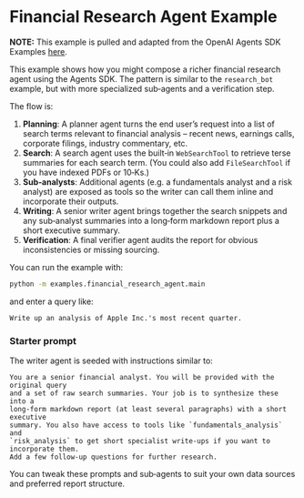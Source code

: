 # Financial Research Agent Example

**NOTE:** This example is pulled and adapted from the OpenAI Agents SDK Examples [here](https://github.com/openai/openai-agents-python/tree/main/examples/financial_research_agent).

This example shows how you might compose a richer financial research agent using the Agents SDK. The pattern is similar to the `research_bot` example, but with more specialized sub‑agents and a verification step.

The flow is:

1. **Planning**: A planner agent turns the end user’s request into a list of search terms relevant to financial analysis – recent news, earnings calls, corporate filings, industry commentary, etc.
2. **Search**: A search agent uses the built‑in `WebSearchTool` to retrieve terse summaries for each search term. (You could also add `FileSearchTool` if you have indexed PDFs or 10‑Ks.)
3. **Sub‑analysts**: Additional agents (e.g. a fundamentals analyst and a risk analyst) are exposed as tools so the writer can call them inline and incorporate their outputs.
4. **Writing**: A senior writer agent brings together the search snippets and any sub‑analyst summaries into a long‑form markdown report plus a short executive summary.
5. **Verification**: A final verifier agent audits the report for obvious inconsistencies or missing sourcing.

You can run the example with:

```bash
python -m examples.financial_research_agent.main
```

and enter a query like:

```
Write up an analysis of Apple Inc.'s most recent quarter.
```

### Starter prompt

The writer agent is seeded with instructions similar to:

```
You are a senior financial analyst. You will be provided with the original query
and a set of raw search summaries. Your job is to synthesize these into a
long‑form markdown report (at least several paragraphs) with a short executive
summary. You also have access to tools like `fundamentals_analysis` and
`risk_analysis` to get short specialist write‑ups if you want to incorporate them.
Add a few follow‑up questions for further research.
```

You can tweak these prompts and sub‑agents to suit your own data sources and preferred report structure.
